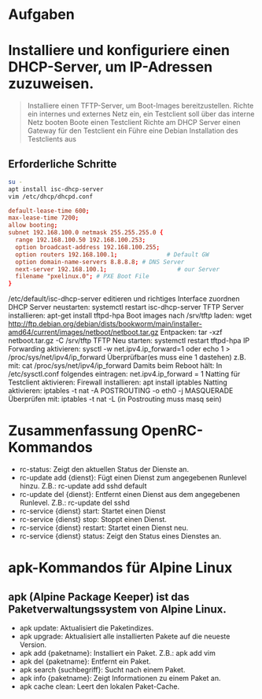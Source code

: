 # Aufgaben

# Installiere und konfiguriere einen DHCP-Server, um IP-Adressen zuzuweisen. 
> Installiere einen TFTP-Server, um Boot-Images bereitzustellen. 
> Richte ein internes und externes Netz ein, ein Testclient soll über das interne Netz booten
> Boote einen Testclient
> Richte am DHCP Server einen Gateway für den Testclient ein
> Führe eine Debian Installation des Testclients aus
## Erforderliche Schritte

``` bash title="DHCP Server Installieren"
su -
apt install isc-dhcp-server
vim /etc/dhcp/dhcpd.conf 
```

``` conf title=dhcp.conf
default-lease-time 600;
max-lease-time 7200;
allow booting;
subnet 192.168.100.0 netmask 255.255.255.0 {
  range 192.168.100.50 192.168.100.253;
  option broadcast-address 192.168.100.255;
  option routers 192.168.100.1;              # Default GW
  option domain-name-servers 8.8.8.8; # DNS Server
  next-server 192.168.100.1;                    # our Server
  filename "pxelinux.0"; # PXE Boot File
}
```

/etc/default/isc-dhcp-server editieren und richtiges Interface zuordnen
DHCP Server neustarten: systemctl restart isc-dhcp-server
TFTP Server installieren: apt-get install tftpd-hpa
Boot images nach /srv/tftp laden: wget http://ftp.debian.org/debian/dists/bookworm/main/installer-amd64/current/images/netboot/netboot.tar.gz
Entpacken: tar -xzf netboot.tar.gz -C /srv/tftp
TFTP Neu starten: systemctl restart tftpd-hpa
IP Forwarding aktivieren:
sysctl -w net.ipv4.ip_forward=1 oder
echo 1 > /proc/sys/net/ipv4/ip_forward
Überprüfbar(es muss eine 1 dastehen) z.B. mit: cat /proc/sys/net/ipv4/ip_forward
Damits beim Reboot hält:
In /etc/sysctl.conf folgendes eintragen: net.ipv4.ip_forward = 1
Natting für Testclient aktivieren:
Firewall installieren: apt install iptables
Natting aktivieren:
iptables -t nat -A POSTROUTING -o eth0 -j MASQUERADE
Überprüfen mit: iptables -t nat -L (in Postrouting muss masq sein)

# Zusammenfassung OpenRC-Kommandos
- rc-status: Zeigt den aktuellen Status der Dienste an. 
- rc-update add {dienst}: Fügt einen Dienst zum angegebenen Runlevel hinzu. Z.B.: rc-update add sshd default
- rc-update del {dienst}: Entfernt einen Dienst aus dem angegebenen Runlevel. Z.B.: rc-update del sshd 
- rc-service {dienst} start: Startet einen Dienst
- rc-service {dienst} stop: Stoppt einen Dienst. 
- rc-service {dienst} restart: Startet einen Dienst neu. 
- rc-service {dienst} status: Zeigt den Status eines Dienstes an.

# apk-Kommandos für Alpine Linux
## apk (Alpine Package Keeper) ist das Paketverwaltungssystem von Alpine Linux.
- apk update: Aktualisiert die Paketindizes.
- apk upgrade: Aktualisiert alle installierten Pakete auf die neueste Version.
- apk add {paketname}: Installiert ein Paket. Z.B.: apk add vim
- apk del {paketname}: Entfernt ein Paket.
- apk search {suchbegriff}: Sucht nach einem Paket.
- apk info {paketname}: Zeigt Informationen zu einem Paket an.
- apk cache clean: Leert den lokalen Paket-Cache.
